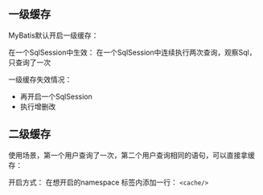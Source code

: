 ## 一级缓存

MyBatis默认开启一级缓存：

在一个SqlSession中生效：
在一个SqlSession中连续执行两次查询，观察Sql，只查询了一次

一级缓存失效情况：
- 再开启一个SqlSession
- 执行增删改

## 二级缓存

使用场景，第一个用户查询了一次，第二个用户查询相同的语句，可以直接拿缓存：

开启方式：
在想开启的namespace 标签内添加一行：
`<cache/>`